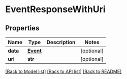 # EventResponseWithUri

## Properties
Name | Type | Description | Notes
------------ | ------------- | ------------- | -------------
**data** | [**Event**](Event.md) |  | [optional] 
**uri** | **str** |  | [optional] 

[[Back to Model list]](../README.md#documentation-for-models) [[Back to API list]](../README.md#documentation-for-api-endpoints) [[Back to README]](../README.md)



